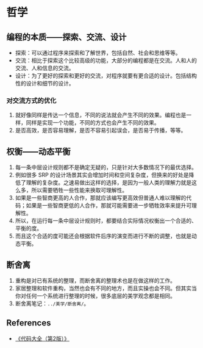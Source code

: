 # 哲学


## 编程的本质——探索、交流、设计
* 探索：可以通过程序来探索和了解世界，包括自然、社会和思维等等。
* 交流：相比于探索这个比较高级的功能，大部分的编程都是在交流。人和人的交流、人和信息的交流。
* 设计：为了更好的探索和更好的交流，对程序就要有更合适的设计。包括结构性的设计和细节的设计。

### 对交流方式的优化
1. 就好像同样是传达一个信息，不同的说法就会产生不同的效果。编程也是一样，同样是实现一个功能，不同的方式也会产生不同的效果。
2. 是否高效，是否容易理解，是否不容易引起误会，是否易于传播，等等。


## 权衡——动态平衡
1. 每一条中层设计规则都不是确定无疑的，只是针对大多数情况下的最优选择。
2. 例如很多 SRP 的设计场景其实会增加时间和空间复杂度，但换来的好处是降低了理解的复杂度。之速易做出这样的选择，是因为一般人类的理解力就是这么多，所以需要牺牲一些性能来换取可理解性。
3. 如果是一些智商更高的人合作，那就应该编写更高效但普通人难以理解的代码；如果是一些智商更低的人合作，那就可能需要进一步牺牲效率来提升可理解性。
4. 所以，在运行每一条中层设计规则时，都要结合实际情况权衡出一个合适的、平衡的度。
5. 而且这个合适的度可能还会根据软件后序的演变而进行不断的调整，也就是动态平衡。


## 断舍离
1. 重构是对已有系统的整理，而断舍离的整理术也是在做这样的工作。
2. 家居整理和软件重构，当然也会有不同的地方，而且实操也会不同。但其实当你对任何一个系统进行整理的时候，很多底层的美学观念都是相同。
2. 断舍离笔记：`../美学/断舍离/`。




## References
* [《代码大全（第2版）》](https://book.douban.com/subject/1477390/)